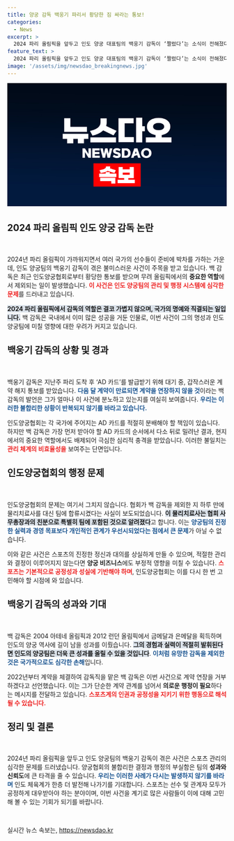 ```yaml
---
title: 양궁 감독 백웅기 파리서 황당한 짐 싸라는 통보!
categories:
  - News
excerpt: >
  2024 파리 올림픽을 앞두고 인도 양궁 대표팀의 백웅기 감독이 ‘짤렸다’는 소식이 전해졌다! 연이은 불합리한 결정에 분노한 그는 “내 계약 연장 없다”고 선언하며 외국인 코치들의 처우 개선을 촉구했다.
feature_text: >
  2024 파리 올림픽을 앞두고 인도 양궁 대표팀의 백웅기 감독이 ‘짤렸다’는 소식이 전해졌다! 연이은 불합리한 결정에 분노한 그는 “내 계약 연장 없다”고 선언하며 외국인 코치들의 처우 개선을 촉구했다.
image: '/assets/img/newsdao_breakingnews.jpg'
---
```


<p><img src="/assets/img/newsdao_breakingnews.jpg" alt="pcversion 속보" /></p>

<h2 data-ke-size="size26">2024 파리 올림픽 인도 양궁 감독 논란</h2>

<p data-ke-size="size16">&nbsp;</p>

<p>2024년 파리 올림픽이 가까워지면서 여러 국가의 선수들이 준비에 박차를 가하는 가운데, 인도 양궁팀의 백웅기 감독이 겪은 불미스러운 사건이 주목을 받고 있습니다. 백 감독은 최근 인도양궁협회로부터 황당한 통보를 받으며 무려 올림픽에서의 <strong>중요한 역할</strong>에서 제외되는 일이 발생했습니다. <b><span style="color: #ee2323;">이 사건은 인도 양궁팀의 관리 및 행정 시스템에 심각한 문제</span></b>를 드러내고 있습니다. </p>

<p><b><span style="background-color: #21538527;">2024 파리 올림픽에서 감독의 역할은 결코 가볍지 않으며, 국가의 명예와 직결되는 일입니다.</span></b> 백 감독은 국내에서 이미 많은 성공을 거둔 인물로, 이번 사건이 그의 명성과 인도 양궁팀에 미칠 영향에 대한 우려가 커지고 있습니다. </p>

<h2 data-ke-size="size26">백웅기 감독의 상황 및 경과</h2>

<p data-ke-size="size16">&nbsp;</p>

<p>백웅기 감독은 지난주 파리 도착 후 ‘AD 카드’를 발급받기 위해 대기 중, 갑작스러운 계약 해지 통보를 받았습니다. <b><span style="color: #1a5490;">다음 달 계약이 만료되면 계약을 연장하지 않을 것</span></b>이라는 백 감독의 발언은 그가 얼마나 이 사건에 분노하고 있는지를 여실히 보여줍니다. <b><span style="color: #1a5490;">우리는 이러한 불합리한 상황이 반복되지 않기를 바라고 있습니다.</span></b> </p>

<p>인도양궁협회는 각 국가에 주어지는 AD 카드를 적절히 분배해야 할 책임이 있습니다. 하지만 백 감독은 가장 먼저 받아야 할 AD 카드의 순서에서 다소 뒤로 밀려난 결과, 현지에서의 중요한 역할에서도 배제되어 극심한 심리적 충격을 받았습니다. 이러한 불일치는 <b><span style="color: #ee2323;">관리 체계의 비효율성을</span></b> 보여주는 단면입니다. </p>

<h2 data-ke-size="size26">인도양궁협회의 행정 문제</h2>

<p data-ke-size="size16">&nbsp;</p>

<p>인도양궁협회의 문제는 여기서 그치지 않습니다. 협회가 백 감독을 제외한 지 하루 만에 물리치료사를 대신 팀에 합류시켰다는 사실이 보도되었습니다. <b><span style="background-color: #21538527;">이 물리치료사는 협회 사무총장과의 친분으로 특별히 팀에 포함된 것으로 알려졌다</span></b>고 합니다. 이는 <b><span style="color: #1a5490;">양궁팀의 진정한 실력과 경영 목표보다 개인적인 관계가 우선시되었다는 점에서 큰 문제</span></b>가 아닐 수 없습니다. </p>

<p>이와 같은 사건은 스포츠의 진정한 정신과 대의를 상실하게 만들 수 있으며, 적절한 관리와 결정이 이루어지지 않는다면 <strong>양궁 비즈니스</strong>에도 부정적 영향을 미칠 수 있습니다. <b><span style="color: #ee2323;">스포츠는 기본적으로 공정성과 성실에 기반해야 하며</span></b>, 인도양궁협회는 이를 다시 한 번 고민해야 할 시점에 와 있습니다. </p>

<h2 data-ke-size="size26">백웅기 감독의 성과와 기대</h2>

<p data-ke-size="size16">&nbsp;</p>

<p>백 감독은 2004 아테네 올림픽과 2012 런던 올림픽에서 금메달과 은메달을 획득하며 인도의 양궁 역사에 길이 남을 성과를 이뤘습니다. <b><span style="background-color: #21538527;">그의 경험과 실력이 적절히 발휘된다면 인도의 양궁팀은 더욱 큰 성과를 올릴 수 있을 것입니다</span></b>. <b><span style="color: #1a5490;">이처럼 유망한 감독을 제외한 것은 국가적으로도 심각한 손해</span></b>입니다. </p>

<p>2022년부터 계약을 체결하여 감독직을 맡은 백 감독은 이번 사건으로 계약 연장을 거부하겠다고 선언했습니다. 이는 그가 단순한 계약 관계를 넘어서 <strong>의로운 행정이 필요</strong>하다는 메시지를 전달하고 있습니다. <b><span style="color: #ee2323;">스포츠계의 인권과 공정성을 지키기 위한 행동으로 해석될 수 있습니다.</span></b> </p>

<h2 data-ke-size="size26">정리 및 결론</h2>

<p data-ke-size="size16">&nbsp;</p>

<p>2024년 파리 올림픽을 앞두고 인도 양궁팀의 백웅기 감독이 겪은 사건은 스포츠 관리의 심각한 문제를 드러냈습니다. 양궁협회의 불합리한 결정과 행정의 부실함은 팀의 <strong>성과와 신뢰도</strong>에 큰 타격을 줄 수 있습니다. <b><span style="color: #1a5490;">우리는 이러한 사례가 다시는 발생하지 않기를 바라며</span></b> 인도 체육계가 한층 더 발전해 나가기를 기대합니다. 스포츠는 선수 및 관계자 모두가 공정하게 대우받아야 하는 분야이며, 이번 사건을 계기로 많은 사람들이 이에 대해 고민해 볼 수 있는 기회가 되기를 바랍니다. </p>

<p data-ke-size="size16">&nbsp;</p>
실시간 뉴스 속보는, <a href="https://newsdao.kr" rel="dofollow">https://newsdao.kr</a>



